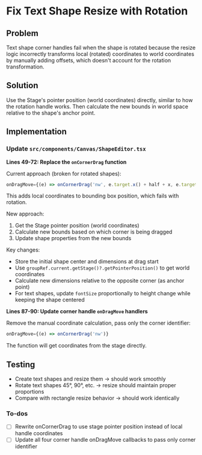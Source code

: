 <!-- c72b7ff3-7fbd-449d-9ddd-f2b49a07ce92 5f84cb7d-728b-42cd-8503-bde0ad5e2053 -->
# Fix Text Shape Resize with Rotation

## Problem

Text shape corner handles fail when the shape is rotated because the resize logic incorrectly transforms local (rotated) coordinates to world coordinates by manually adding offsets, which doesn't account for the rotation transformation.

## Solution

Use the Stage's pointer position (world coordinates) directly, similar to how the rotation handle works. Then calculate the new bounds in world space relative to the shape's anchor point.

## Implementation

### Update `src/components/Canvas/ShapeEditor.tsx`

**Lines 49-72: Replace the `onCornerDrag` function**

Current approach (broken for rotated shapes):

```typescript
onDragMove={(e) => onCornerDrag('nw', e.target.x() + half + x, e.target.y() + half + y)}
```

This adds local coordinates to bounding box position, which fails with rotation.

New approach:

1. Get the Stage pointer position (world coordinates)
2. Calculate new bounds based on which corner is being dragged
3. Update shape properties from the new bounds

Key changes:

- Store the initial shape center and dimensions at drag start
- Use `groupRef.current.getStage()?.getPointerPosition()` to get world coordinates
- Calculate new dimensions relative to the opposite corner (as anchor point)
- For text shapes, update `fontSize` proportionally to height change while keeping the shape centered

**Lines 87-90: Update corner handle `onDragMove` handlers**

Remove the manual coordinate calculation, pass only the corner identifier:

```typescript
onDragMove={(e) => onCornerDrag('nw')}
```

The function will get coordinates from the stage directly.

## Testing

- Create text shapes and resize them → should work smoothly
- Rotate text shapes 45°, 90°, etc. → resize should maintain proper proportions
- Compare with rectangle resize behavior → should work identically

### To-dos

- [ ] Rewrite onCornerDrag to use stage pointer position instead of local handle coordinates
- [ ] Update all four corner handle onDragMove callbacks to pass only corner identifier